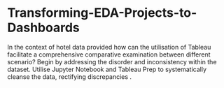 # Transforming-EDA-Projects-to-Dashboards
In the context of hotel data provided how can the utilisation of Tableau facilitate a comprehensive comparative examination between different scenario? Begin by addressing the disorder and inconsistency within the dataset. Utilise Jupyter Notebook and Tableau Prep to systematically cleanse the data, rectifying discrepancies .

